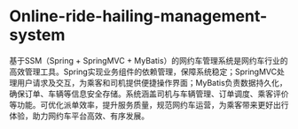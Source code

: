 # Online-ride-hailing-management-system
基于SSM（Spring + SpringMVC + MyBatis）的网约车管理系统是网约车行业的高效管理工具。Spring实现业务组件的依赖管理，保障系统稳定；SpringMVC处理用户请求及交互，为乘客和司机提供便捷操作界面；MyBatis负责数据持久化，确保订单、车辆等信息安全存储。系统涵盖司机与车辆管理、订单调度、乘客评价等功能。可优化派单效率，提升服务质量，规范网约车运营，为乘客带来更好出行体验，助力网约车平台高效、有序发展。
